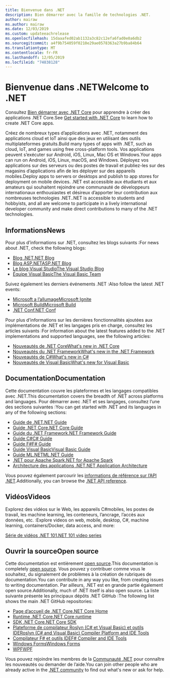 ```yaml
---
title: Bienvenue dans .NET
description: Bien démarrer avec la famille de technologies .NET.
author: mairaw
ms.author: mairaw
ms.date: 12/03/2019
ms.custom: updateeachrelease
ms.openlocfilehash: 15daaafed02ab1132a3c82c12efa6fad0e0a6db2
ms.sourcegitcommit: a4f9b754059f0210e29ae0578363a27b9ba84b64
ms.translationtype: MT
ms.contentlocale: fr-FR
ms.lasthandoff: 12/05/2019
ms.locfileid: "74838128"
---
```

# <a name="welcome-to-net"></a><span data-ttu-id="a64b3-103">Bienvenue dans .NET</span><span class="sxs-lookup"><span data-stu-id="a64b3-103">Welcome to .NET</span></span>

<span data-ttu-id="a64b3-104">Consultez [Bien démarrer avec .NET Core](core/get-started.md) pour apprendre à créer des applications .NET Core.</span><span class="sxs-lookup"><span data-stu-id="a64b3-104">See [Get started with .NET Core](core/get-started.md) to learn how to create .NET Core apps.</span></span>

<span data-ttu-id="a64b3-105">Créez de nombreux types d’applications avec .NET, notamment des applications cloud et IoT ainsi que des jeux en utilisant des outils multiplateformes gratuits.</span><span class="sxs-lookup"><span data-stu-id="a64b3-105">Build many types of apps with .NET, such as cloud, IoT, and games using free cross-platform tools.</span></span> <span data-ttu-id="a64b3-106">Vos applications peuvent s’exécuter sur Android, iOS, Linux, Mac OS et Windows.</span><span class="sxs-lookup"><span data-stu-id="a64b3-106">Your apps can run on Android, iOS, Linux, macOS, and Windows.</span></span> <span data-ttu-id="a64b3-107">Déployez vos applications sur des serveurs ou des postes de travail et publiez-les sur des magasins d’applications afin de les déployer sur des appareils mobiles.</span><span class="sxs-lookup"><span data-stu-id="a64b3-107">Deploy apps to servers or desktops and publish to app stores for deployment on mobile devices.</span></span> <span data-ttu-id="a64b3-108">.NET est accessible aux étudiants et aux amateurs qui souhaitent rejoindre une communauté de développeurs internationaux enthousiastes et désireux d’apporter leur contribution aux nombreuses technologies .NET.</span><span class="sxs-lookup"><span data-stu-id="a64b3-108">.NET is accessible to students and hobbyists, and all are welcome to participate in a lively international developer community and make direct contributions to many of the .NET technologies.</span></span>

## <a name="news"></a><span data-ttu-id="a64b3-109">Informations</span><span class="sxs-lookup"><span data-stu-id="a64b3-109">News</span></span>

<span data-ttu-id="a64b3-110">Pour plus d’informations sur .NET, consultez les blogs suivants :</span><span class="sxs-lookup"><span data-stu-id="a64b3-110">For news about .NET, check the following blogs:</span></span>

- [<span data-ttu-id="a64b3-111">Blog .NET</span><span class="sxs-lookup"><span data-stu-id="a64b3-111">.NET Blog</span></span>](https://devblogs.microsoft.com/dotnet/)
- [<span data-ttu-id="a64b3-112">Blog ASP.NET</span><span class="sxs-lookup"><span data-stu-id="a64b3-112">ASP.NET Blog</span></span>](https://devblogs.microsoft.com/aspnet/)
- [<span data-ttu-id="a64b3-113">Le blog Visual Studio</span><span class="sxs-lookup"><span data-stu-id="a64b3-113">The Visual Studio Blog</span></span>](https://devblogs.microsoft.com/visualstudio/)
- [<span data-ttu-id="a64b3-114">Équipe Visual Basic</span><span class="sxs-lookup"><span data-stu-id="a64b3-114">The Visual Basic Team</span></span>](https://devblogs.microsoft.com/vbteam/)

<span data-ttu-id="a64b3-115">Suivez également les derniers événements .NET :</span><span class="sxs-lookup"><span data-stu-id="a64b3-115">Also follow the latest .NET events:</span></span>

- [<span data-ttu-id="a64b3-116">Microsoft a l’allumage</span><span class="sxs-lookup"><span data-stu-id="a64b3-116">Microsoft Ignite</span></span>](https://www.microsoft.com/ignite)
- [<span data-ttu-id="a64b3-117">Microsoft Build</span><span class="sxs-lookup"><span data-stu-id="a64b3-117">Microsoft Build</span></span>](https://www.microsoft.com/build)
- [<span data-ttu-id="a64b3-118">.NET Conf</span><span class="sxs-lookup"><span data-stu-id="a64b3-118">.NET Conf</span></span>](https://www.dotnetconf.net/)

<span data-ttu-id="a64b3-119">Pour plus d’informations sur les dernières fonctionnalités ajoutées aux implémentations de .NET et les langages pris en charge, consultez les articles suivants :</span><span class="sxs-lookup"><span data-stu-id="a64b3-119">For information about the latest features added to the .NET implementations and supported languages, see the following articles:</span></span>

- [<span data-ttu-id="a64b3-120">Nouveautés de .NET Core</span><span class="sxs-lookup"><span data-stu-id="a64b3-120">What's new in .NET Core</span></span>](core/whats-new/index.md)
- [<span data-ttu-id="a64b3-121">Nouveautés du .NET Framework</span><span class="sxs-lookup"><span data-stu-id="a64b3-121">What's new in the .NET Framework</span></span>](framework/whats-new/index.md)
- [<span data-ttu-id="a64b3-122">Nouveautés de C#</span><span class="sxs-lookup"><span data-stu-id="a64b3-122">What's new in C#</span></span>](csharp/whats-new/index.md)
- [<span data-ttu-id="a64b3-123">Nouveautés de Visual Basic</span><span class="sxs-lookup"><span data-stu-id="a64b3-123">What's new for Visual Basic</span></span>](visual-basic/getting-started/whats-new.md)

## <a name="documentation"></a><span data-ttu-id="a64b3-124">Documentation</span><span class="sxs-lookup"><span data-stu-id="a64b3-124">Documentation</span></span>

<span data-ttu-id="a64b3-125">Cette documentation couvre les plateformes et les langages compatibles avec .NET.</span><span class="sxs-lookup"><span data-stu-id="a64b3-125">This documentation covers the breadth of .NET across platforms and languages.</span></span> <span data-ttu-id="a64b3-126">Pour démarrer avec .NET et ses langages, consultez l’une des sections suivantes :</span><span class="sxs-lookup"><span data-stu-id="a64b3-126">You can get started with .NET and its languages in any of the following sections:</span></span>

- [<span data-ttu-id="a64b3-127">Guide de .NET</span><span class="sxs-lookup"><span data-stu-id="a64b3-127">.NET Guide</span></span>](standard/index.md)
- [<span data-ttu-id="a64b3-128">Guide .NET Core</span><span class="sxs-lookup"><span data-stu-id="a64b3-128">.NET Core Guide</span></span>](core/index.md)
- [<span data-ttu-id="a64b3-129">Guide du .NET Framework</span><span class="sxs-lookup"><span data-stu-id="a64b3-129">.NET Framework Guide</span></span>](framework/index.md)
- [<span data-ttu-id="a64b3-130">Guide C#</span><span class="sxs-lookup"><span data-stu-id="a64b3-130">C# Guide</span></span>](csharp/index.yml)
- [<span data-ttu-id="a64b3-131">Guide F#</span><span class="sxs-lookup"><span data-stu-id="a64b3-131">F# Guide</span></span>](fsharp/index.yml)
- [<span data-ttu-id="a64b3-132">Guide Visual Basic</span><span class="sxs-lookup"><span data-stu-id="a64b3-132">Visual Basic Guide</span></span>](visual-basic/index.yml)
- [<span data-ttu-id="a64b3-133">Guide ML.NET</span><span class="sxs-lookup"><span data-stu-id="a64b3-133">ML.NET Guide</span></span>](machine-learning/index.yml)
- [<span data-ttu-id="a64b3-134">.NET pour Apache Spark</span><span class="sxs-lookup"><span data-stu-id="a64b3-134">.NET for Apache Spark</span></span>](spark/index.yml)
- [<span data-ttu-id="a64b3-135">Architecture des applications .NET</span><span class="sxs-lookup"><span data-stu-id="a64b3-135">.NET Application Architecture</span></span>](architecture/index.yml)

<span data-ttu-id="a64b3-136">Vous pouvez également parcourir les [informations de référence sur l’API .NET](/dotnet/api).</span><span class="sxs-lookup"><span data-stu-id="a64b3-136">Additionally, you can browse the [.NET API reference](/dotnet/api).</span></span>

## <a name="videos"></a><span data-ttu-id="a64b3-137">Vidéos</span><span class="sxs-lookup"><span data-stu-id="a64b3-137">Videos</span></span>

<span data-ttu-id="a64b3-138">Explorez des vidéos sur le Web, les appareils C#mobiles, les postes de travail, les machine learning, les conteneurs, l’ancrage, l’accès aux données, etc. :</span><span class="sxs-lookup"><span data-stu-id="a64b3-138">Explore videos on web, mobile, desktop, C#, machine learning, containers/Docker, data access, and more:</span></span>

[<span data-ttu-id="a64b3-139">Série de vidéos .NET 101</span><span class="sxs-lookup"><span data-stu-id="a64b3-139">.NET 101 video series</span></span>](https://dotnet.microsoft.com/learn/videos)

## <a name="open-source"></a><span data-ttu-id="a64b3-140">Ouvrir la source</span><span class="sxs-lookup"><span data-stu-id="a64b3-140">Open source</span></span>

<span data-ttu-id="a64b3-141">Cette documentation est entièrement [open source](https://github.com/dotnet/docs).</span><span class="sxs-lookup"><span data-stu-id="a64b3-141">This documentation is completely [open source](https://github.com/dotnet/docs).</span></span> <span data-ttu-id="a64b3-142">Vous pouvez y contribuer comme vous le souhaitez, du signalement de problèmes à la création de rubriques de documentation.</span><span class="sxs-lookup"><span data-stu-id="a64b3-142">You can contribute in any way you like, from creating issues to writing documentation.</span></span> <span data-ttu-id="a64b3-143">Par ailleurs, .NET est en grande partie également open source.</span><span class="sxs-lookup"><span data-stu-id="a64b3-143">Additionally, much of .NET itself is also open source.</span></span> <span data-ttu-id="a64b3-144">La liste suivante présente les principaux dépôts .NET GitHub :</span><span class="sxs-lookup"><span data-stu-id="a64b3-144">The following list shows the main .NET GitHub repositories:</span></span>

- [<span data-ttu-id="a64b3-145">Page d’accueil de .NET Core</span><span class="sxs-lookup"><span data-stu-id="a64b3-145">.NET Core Home</span></span>](https://github.com/dotnet/core)
- [<span data-ttu-id="a64b3-146">Runtime .NET Core</span><span class="sxs-lookup"><span data-stu-id="a64b3-146">.NET Core runtime</span></span>](https://github.com/dotnet/runtime)
- [<span data-ttu-id="a64b3-147">SDK .NET Core</span><span class="sxs-lookup"><span data-stu-id="a64b3-147">.NET Core SDK</span></span>](https://github.com/dotnet/sdk)
- [<span data-ttu-id="a64b3-148">Plateforme de compilateur Roslyn (C# et Visual Basic) et outils IDE</span><span class="sxs-lookup"><span data-stu-id="a64b3-148">Roslyn (C# and Visual Basic) Compiler Platform and IDE Tools</span></span>](https://github.com/dotnet/roslyn)
- [<span data-ttu-id="a64b3-149">Compilateur F# et outils IDE</span><span class="sxs-lookup"><span data-stu-id="a64b3-149">F# Compiler and IDE Tools</span></span>](https://github.com/dotnet/fsharp)
- [<span data-ttu-id="a64b3-150">Windows Forms</span><span class="sxs-lookup"><span data-stu-id="a64b3-150">Windows Forms</span></span>](https://github.com/dotnet/winforms)
- [<span data-ttu-id="a64b3-151">WPF</span><span class="sxs-lookup"><span data-stu-id="a64b3-151">WPF</span></span>](https://github.com/dotnet/wpf)

<span data-ttu-id="a64b3-152">Vous pouvez rejoindre les membres de la [Communauté .NET](https://dotnet.microsoft.com/platform/community) pour connaître les nouveautés ou demander de l’aide.</span><span class="sxs-lookup"><span data-stu-id="a64b3-152">You can join other people who are already active in the [.NET community](https://dotnet.microsoft.com/platform/community) to find out what's new or ask for help.</span></span>
